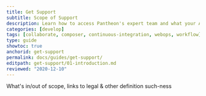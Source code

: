 ```yaml
---
title: Get Support
subtitle: Scope of Support
description: Learn how to access Pantheon's expert team and what your Account tier includes.
categories: [develop]
tags: [collaborate, composer, continuous-integration, webops, workflow]
type: guide
showtoc: true
anchorid: get-support
permalink: docs/guides/get-support/
editpath: get-support/01-introduction.md
reviewed: "2020-12-10"
---
```


What's in/out of scope, links to legal & other definition such-ness